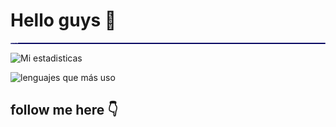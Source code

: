 # Hello guys 👋
<h2 style="font-size:10%; background-color: rgb(10, 10, 100); color: white; border-radius: 15px;>
-i'm a programmer venezuelan, deverloper of games and app
</h2>

-I really like rhythm video games and rpg

# programmer in 🗯️

![Mi estadisticas](https://github-readme-stats.vercel.app/api?username=RetrogisusDEV&theme=merko&show_icons=true)

![lenguajes que más uso](https://github-readme-stats.vercel.app/api/top-langs/?username=RetrogisusDEV&langs_count=6&layout=compact&theme=merko)

## follow me here 👇

<h2 style="font-size:10%; background-color: rgb(10, 10, 100); color: white; border-radius: 15px;>Youtube: Retrogisus TV </h2>


